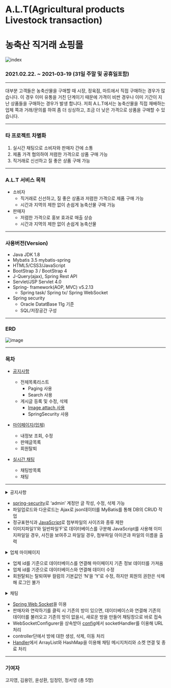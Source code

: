 # A.L.T(Agricultural products Livestock transaction)
# 농축산 직거래 쇼핑몰 

![index](https://user-images.githubusercontent.com/69239555/114134071-0ffc0d00-9942-11eb-9673-d4819a43adfe.png)

### 2021.02.22. ~ 2021-03-19 (31일 주말 및 공휴일포함)

***
대부분 고객들은 농축산물을 구매할 때 시장, 정육점, 마트에서 직접 구매하는 경우가 많습니다. 이 경우 이미 유통을 거친 단계이기 때문에 가격이 비싼 경우나 이미 기간이 지난 상품들을 구매하는 경우가 발생 합니다. 저희 A.L.T에서는 농축산물을 직접 재배하는 업체 쪽과 거래/문의를 하여 좀 더 싱싱하고, 조금 더 낮은 가격으로 상품을 구매할 수 있습니다.
***
### 타 프로젝트 차별화
1. 실시간 채팅으로 소비자와 판매자 간에 소통
2. 제품 가격 협의하여 저렴한 가격으로 상품 구매 가능
3. 직거래로 신선하고 질 좋은 상품 구매 가능

***
### A.L.T 서비스 목적
- 소비자
    - 직거래로 신선하고, 질 좋은 상품과 저렴한 가격으로 제품 구매 가능<br>
    - 시간과 지역의 제한 없이 손쉽게 농축산물 구매 가능
- 판매자
    - 저렴한 가격으로 홍보 효과로 매출 상승<br>
    - 시간과 지역의 제한 없이 손쉽게 농축산물 

***
### 사용버전(Version)

+ Java JDK 1.8
+ Mybatis 3.5 mybatis-spring
+ HTML5/CSS3/JavaScript
+ BootStrap 3 / BootStrap 4
+ J-Query(ajax), Spring Rest API
+ Servlet/JSP Servlet 4.0
+ Spring- framework(AOP, MVC)  v5.2.13
   + Spring task/ Spring tx/ Spring WebSocket
+ Spring security
   + Oracle DatatBase 11g 기준
   + SQL/저장공간 구성

***
### ERD
![image](https://user-images.githubusercontent.com/69239555/114136195-4be4a180-9945-11eb-9ac6-904faa2aa6a5.png)

***
### 목차
* [공지사항](https://github.com/twinklecherry/alt/blob/main/src/main/java/com/alt/controller/NoticeController.java)
  - 전체목록리스트
    + Paging 사용
    + Search 사용
  - 게시글 등록 및 수정, 삭제
    + [Image attach 사용](https://github.com/twinklecherry/alt/blob/main/src/main/java/com/alt/controller/UpDownController.java)
    + SpringSecurity 사용

* [마이페이지(업체)](https://github.com/twinklecherry/alt/blob/main/src/main/java/com/alt/controller/VendorController.java)
  - 내정보 조회, 수정
  - 판매글목록
  - 회원탈퇴

* [실시간 채팅](https://github.com/twinklecherry/alt/blob/main/src/main/java/com/alt/controller/ChatController.java)
  - 채팅방목록
  - 채팅

***

<details>
  <summary>공지사항</summary>
  <div markdown="1">

- 공지사항 게시글 목록(업체로그인)

![공지사항게시글목록(업체로그인)](https://user-images.githubusercontent.com/69239555/114134692-1ccd3080-9943-11eb-8ccb-04d3c536f3b9.png)

- 공지사항 게시글 목록(관리자로그인)

![공지사항게시글목록(관리자로그인)](https://user-images.githubusercontent.com/69239555/114134776-3b332c00-9943-11eb-8a02-864d5cb91aea.png)

- 공지사항 게시글 등록(관리자로그인)

![공지사항게시글등록(관리자로그인)](https://user-images.githubusercontent.com/69239555/114134868-6584e980-9943-11eb-8182-194662a99b2d.png)

- 공지사항 게시글 상세페이지(관리자로그인)

![공지사항게시글상세페이지(관리자로그인)](https://user-images.githubusercontent.com/69239555/114135035-9fee8680-9943-11eb-9b35-906b945d752a.png)

- 공지사항 게시글 상세페이지 수정(관리자로그인)

![공지사항게시글상세페이지수정(관리자로그인)](https://user-images.githubusercontent.com/69239555/114135118-bdbbeb80-9943-11eb-90e3-cf3d477831e5.png)
  </div>
</details>

  - [spring-security](https://github.com/twinklecherry/alt/blob/main/pom.xml)로 ‘admin’ 계정만 글 작성, 수정, 삭제 가능
  - 파일업로드와 다운로드는 Ajax로 json데이터를 MyBatis를 통해 DB의 CRUD 작업
  - 정규표현식과 [JavaScript](https://github.com/twinklecherry/alt/tree/main/src/main/webapp/WEB-INF/views/notice)로 첨부파일의 사이즈와 종류 제한
  - 이미지파일‘I’와 일반파일‘F’로 데이터베이스를 구분해 JavaScript를 사용해 이미지파일일 경우, 사진을 보여주고 파일일 경우, 첨부파일 아이콘과 파일의 이름을 출력

<details>
  <summary>업체 마이페이지</summary>
  <div markdown="1">

- 업체 마이페이지 목록

<img src="https://user-images.githubusercontent.com/69239555/114134185-489be680-9942-11eb-9060-00254aa43c19.png" title="업체마이페이지" alt="업체마이페이지"></img>

- 마이페이지 내정보 상세페이지

<img src="https://user-images.githubusercontent.com/69239555/114134273-6e28f000-9942-11eb-8eff-23b018f15b44.png" title="마이페이지내정보" alt="마이페이지내정보"></img>

- 판매글 목록

<img src="https://user-images.githubusercontent.com/69239555/114134332-8567dd80-9942-11eb-8e4a-c15d09309795.png" title="판매글목록" alt="판매글목록"></img>

- 업체 탈퇴

<img src="https://user-images.githubusercontent.com/69239555/114134473-c4962e80-9942-11eb-8308-cbe3f7840767.png" title="판매글목록" alt="판매글목록"></img>
  </div>
</details>

  - 업체 id를 기준으로 데이터베이스를 연결해 마이페이지 기존 정보 데이터를 가져옴
  - 업체 id를 기준으로 데이터베이스와 연결해 데이터 수정
  - 회원탈퇴는 탈퇴여부 컬럼의 기본값인 ‘N’을 ‘Y’로 수정, 하지만 회원의 권한은 삭제해 로그인 불가

<details>
  <summary>채팅</summary>
  <div markdown="1">

- 판매자와 채팅 연결

<img src="https://user-images.githubusercontent.com/69239555/114127399-4e3eff80-9935-11eb-9e51-66a1ebf63a19.png" title="판매자와채팅연결" alt="판매자와채팅연결"></img><br>
- 채팅방목록

<img src="https://user-images.githubusercontent.com/69239555/114126684-e3d98f80-9933-11eb-9d13-0e04ac07a103.png" title="채팅방목록" alt="채팅방목록"></img><br>
- 채팅

<img src="https://user-images.githubusercontent.com/69239555/114127554-7cbcda80-9935-11eb-905e-2d0d262450a8.png" title="채팅" alt="채팅"></img>
  </div>
</details>

  - [Spring Web Socket](https://github.com/twinklecherry/alt/blob/main/pom.xml)을 이용
  - 판매자와 연락하기를 클릭 시 기존의 방이 있으면, 데이터베이스와 연결해 기존의 데이터를 불러오고 기존의 방이 없을시, 새로운 방을 만들어 채팅창으로 바로 접속
  - WebSocketConfigurer을 상속받아 [config](https://github.com/twinklecherry/alt/blob/main/src/main/java/com/alt/config/WebSocketConfig.java)에서 socketHandler를 이용해 URL처리
  - controller단에서 방에 대한 생성, 삭제, 이동 처리
  - [Handler](https://github.com/twinklecherry/alt/blob/main/src/main/java/com/alt/util/SocketHandler.java)에서 ArrayList와 HashMap을 이용해 채팅 메시지처리와 소켓 연결 및 종료 처리

***
### 기여자
고지영, 김용민, 윤성환, 임정민, 정서영 (총 5명)

